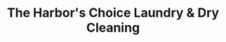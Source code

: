 ---
title: "The Harbor's Choice Laundry & Dry Cleaning"
url: /boothbay-harbor/the-harbors-choice-laundry-and-dry-cleaning/
shop: laundry
---